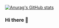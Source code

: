 [![Anurag's GitHub stats](https://github-readme-stats.vercel.app/api?username=cookyndi&show_icons=true&theme=radical)](https://github.com/anuraghazra/github-readme-stats)


### Hi there 👋

<!--
**CookyNdi/cookyndi** is a ✨ _special_ ✨ repository because its `README.md` (this file) appears on your GitHub profile.

Here are some ideas to get you started:

- 🔭 I’m currently working on ...
- 🌱 I’m currently learning ...
- 👯 I’m looking to collaborate on ...
- 🤔 I’m looking for help with ...
- 💬 Ask me about ...
- 📫 How to reach me: ...
- 😄 Pronouns: ...
- ⚡ Fun fact: ...
-->
